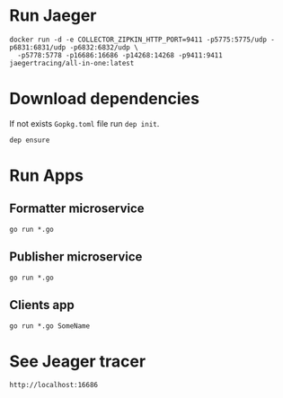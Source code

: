 
# Run Jaeger

```Shell
docker run -d -e COLLECTOR_ZIPKIN_HTTP_PORT=9411 -p5775:5775/udp -p6831:6831/udp -p6832:6832/udp \
  -p5778:5778 -p16686:16686 -p14268:14268 -p9411:9411 jaegertracing/all-in-one:latest
```

# Download dependencies

If not exists `Gopkg.toml` file run `dep init`.

```Shell
dep ensure
```

# Run Apps

## Formatter microservice

```Shell
go run *.go
```

## Publisher microservice

```Shell
go run *.go
```

## Clients app

```Shell
go run *.go SomeName
```

# See Jeager tracer

`http://localhost:16686`